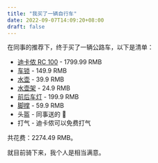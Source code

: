 ```yaml
---
title: "我买了一辆自行车"
date: 2022-09-07T14:09:20+08:00
draft: false
---
```


在同事的推荐下，终于买了一辆公路车，以下是清单：
* [迪卡侬 RC 100](https://www.decathlon.com.cn/zh/p/triban-rc-100-road-bike/_/R-p-306913) - 1799.99 RMB
* [车锁](https://www.decathlon.com.cn/zh/p/bike-lock-900-mini-d-cn/_/R-p-323952) - 149.9 RMB
* [水壶](https://www.decathlon.com.cn/zh/p/650-ml-m-cycling-water-bottle-fastflow/_/R-p-304308) - 39.9 RMB
* [水壶架](https://www.decathlon.com.cn/zh/p/500-bike-bottle-cage/_/R-p-152977) - 24.9 RMB
* [前后车灯](https://www.decathlon.com.cn/zh/p/920-st-led-usb-front-rear-bike-light-set/_/R-p-313171) - 199.9 RMB
* [脚撑](https://www.decathlon.com.cn/zh/p/500-chainstay-stand/_/R-p-12228) - 59.9 RMB
* 头盔 - 同事送的 🥳
* 打气 - 迪卡侬可以免费打气


共花费：2274.49 RMB。

就目前骑下来，我个人是相当满意。

